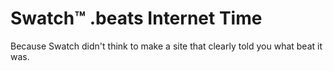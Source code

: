 Swatch™ .beats Internet Time
============================

Because Swatch didn't think to make a site that clearly told you what beat it
was.
